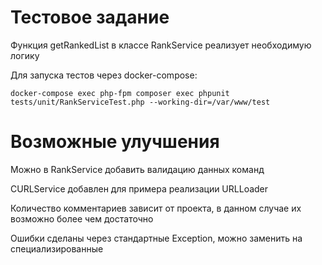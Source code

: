 Тестовое задание
============================
Функция getRankedList в классе RankService реализует необходимую логику

Для запуска тестов через docker-compose:
~~~
docker-compose exec php-fpm composer exec phpunit tests/unit/RankServiceTest.php --working-dir=/var/www/test
~~~

Возможные улучшения
============================
Можно в RankService добавить валидацию данных команд

CURLService добавлен для примера реализации URLLoader

Количество комментариев зависит от проекта, в данном случае их возможно более чем достаточно

Ошибки сделаны через стандартные Exception, можно заменить на специализированные